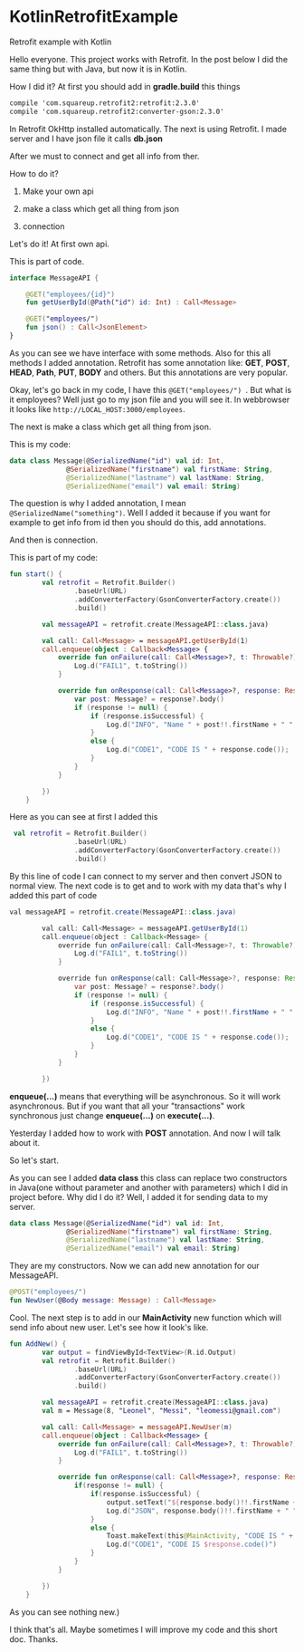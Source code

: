 # KotlinRetrofitExample
Retrofit example with Kotlin

Hello everyone. This project works with Retrofit. In the post below I did the same thing but with Java, but now it is in Kotlin.

How I did it? At first you should add in **gradle.build** this things

```xml
compile 'com.squareup.retrofit2:retrofit:2.3.0'
compile 'com.squareup.retrofit2:converter-gson:2.3.0'
```

In Retrofit OkHttp installed automatically. 
The next is using Retrofit. I made server and I have json file it calls **db.json**

After we must to connect and get all info from ther.

How to do it?

1) Make your own api

2) make a class which get all thing from json

3) connection

Let's do it! At first own api.

This is part of code.

```kotlin
interface MessageAPI {

    @GET("employees/{id}")
    fun getUserById(@Path("id") id: Int) : Call<Message>

    @GET("employees/")
    fun json() : Call<JsonElement>
}
```

As you can see we have interface with some methods. Also for this all methods I added annotation. 
Retrofit has some annotation like: **GET**, **POST**, **HEAD**, **Path**, **PUT**, **BODY** and others. But this annotations are very popular.

Okay, let's go back in my code, I have this ```@GET("employees/") ```. But what is it employees? Well just go to my json file and you will see it. In webbrowser it looks like ```http://LOCAL_HOST:3000/employees```.

The next is make a class which get all thing from json.

This is my code:

```kotlin
data class Message(@SerializedName("id") val id: Int,
              @SerializedName("firstname") val firstName: String,
              @SerializedName("lastname") val lastName: String,
              @SerializedName("email") val email: String)
```
The question is why I added annotation, I mean ```@SerializedName("something")```. Well I added it because if you want for example to get info from id then you should do this, add annotations.

And then is connection.

This is part of my code:

```kotlin
fun start() {
        val retrofit = Retrofit.Builder()
                .baseUrl(URL)
                .addConverterFactory(GsonConverterFactory.create())
                .build()

        val messageAPI = retrofit.create(MessageAPI::class.java)

        val call: Call<Message> = messageAPI.getUserById(1)
        call.enqueue(object : Callback<Message> {
            override fun onFailure(call: Call<Message>?, t: Throwable?) {
                Log.d("FAIL1", t.toString())
            }

            override fun onResponse(call: Call<Message>?, response: Response<Message>?) {
                var post: Message? = response?.body()
                if (response != null) {
                    if (response.isSuccessful) {
                        Log.d("INFO", "Name " + post!!.firstName + " " + post.email)
                    }
                    else {
                        Log.d("CODE1", "CODE IS " + response.code());
                    }
                }
            }

        })
    }
```

Here as you can see at first I added this

```kotlin
 val retrofit = Retrofit.Builder()
                .baseUrl(URL)
                .addConverterFactory(GsonConverterFactory.create())
                .build()
```
By this line of code I can connect to my server and then convert JSON to normal view.
The next code is to get and to work with my data that's why I added this part of code

```java
val messageAPI = retrofit.create(MessageAPI::class.java)

        val call: Call<Message> = messageAPI.getUserById(1)
        call.enqueue(object : Callback<Message> {
            override fun onFailure(call: Call<Message>?, t: Throwable?) {
                Log.d("FAIL1", t.toString())
            }

            override fun onResponse(call: Call<Message>?, response: Response<Message>?) {
                var post: Message? = response?.body()
                if (response != null) {
                    if (response.isSuccessful) {
                        Log.d("INFO", "Name " + post!!.firstName + " " + post.email)
                    }
                    else {
                        Log.d("CODE1", "CODE IS " + response.code());
                    }
                }
            }

        })
```

**enqueue(...)** means that everything will be asynchronous. So it will work asynchronous. But if you want that all your "transactions" work synchronous just change **enqueue(...)** on **execute(...)**.

Yesterday I added how to work with **POST** annotation. And now I will talk about it.

So let's start.

As you can see I added **data class** this class can replace two constructors in Java(one without parameter and another with parameters) which I did in project before. Why did I do it? Well, I added it for sending data to my server.

```kotlin
data class Message(@SerializedName("id") val id: Int,
              @SerializedName("firstname") val firstName: String,
              @SerializedName("lastname") val lastName: String,
              @SerializedName("email") val email: String)
```

They are my constructors. Now we can add new annotation for our MessageAPI.

```kotlin
@POST("employees/")
fun NewUser(@Body message: Message) : Call<Message>
```

Cool. The next step is to add in our **MainActivity** new function which will send info about new user. Let's see how it look's like.

```kotlin
fun AddNew() {
        var output = findViewById<TextView>(R.id.Output)
        val retrofit = Retrofit.Builder()
                .baseUrl(URL)
                .addConverterFactory(GsonConverterFactory.create())
                .build()

        val messageAPI = retrofit.create(MessageAPI::class.java)
        val m = Message(8, "Leonel", "Messi", "leomessi@gmail.com")

        val call: Call<Message> = messageAPI.NewUser(m)
        call.enqueue(object : Callback<Message> {
            override fun onFailure(call: Call<Message>?, t: Throwable?) {
                Log.d("FAIL1", t.toString())
            }

            override fun onResponse(call: Call<Message>?, response: Response<Message>?) {
                if(response != null) {
                    if(response.isSuccessful) {
                        output.setText("${response.body()!!.firstName + " " + response.body()!!.email}")
                        Log.d("JSON", response.body()!!.firstName + " " + response.body()!!.email)
                    }
                    else {
                        Toast.makeText(this@MainActivity, "CODE IS " + response.code(), Toast.LENGTH_SHORT).show()
                        Log.d("CODE1", "CODE IS $response.code()")
                    }
                }
            }

        })
    }
```

As you can see nothing new.)

I think that's all. Maybe sometimes I will improve my code and this short doc. Thanks.

